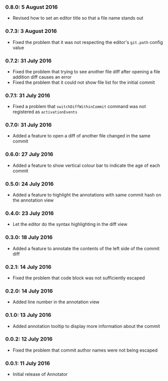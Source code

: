 ### 0.8.0: 5 August 2016

* Revised how to set an editor title so that a file name stands out

### 0.7.3: 3 August 2016

* Fixed the problem that it was not respecting the editor's `git.path` config value

### 0.7.2: 31 July 2016

* Fixed the problem that trying to see another file diff after opening a file addition diff causes an error
* Fixed the problem that it could not show file list for the initial commit

### 0.7.1: 31 July 2016

* Fixed a problem that `switchDiffWithinCommit` command was not registered as `activationEvents`

### 0.7.0: 31 July 2016

* Added a feature to open a diff of another file changed in the same commit

### 0.6.0: 27 July 2016

* Added a feature to show vertical colour bar to indicate the age of each commit

### 0.5.0: 24 July 2016

* Added a feature to highlight the annotations with same commit hash on the annotation view

### 0.4.0: 23 July 2016

* Let the editor do the syntax highlighting in the diff view

### 0.3.0: 18 July 2016

* Added a feature to annotate the contents of the left side of the commit diff

### 0.2.1: 14 July 2016

* Fixed the problem that code block was not sufficiently escaped

### 0.2.0: 14 July 2016

* Added line number in the annotation view

### 0.1.0: 13 July 2016

* Added annotation tooltip to display more information about the commit

### 0.0.2: 12 July 2016

* Fixed the problem that commit author names were not being escaped

### 0.0.1: 11 July 2016

* Initial release of Annotator
